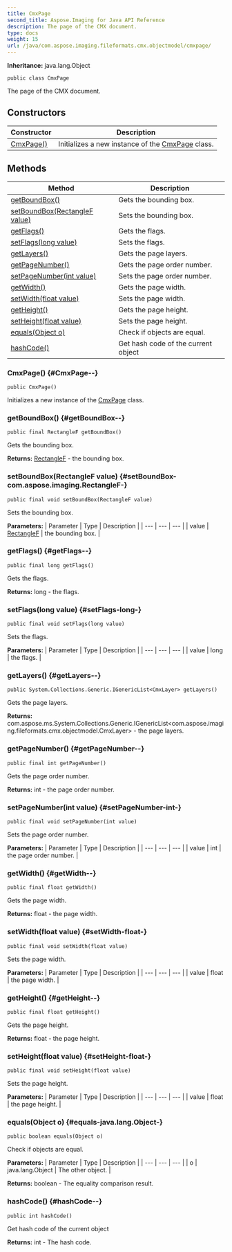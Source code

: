 ```yaml
---
title: CmxPage
second_title: Aspose.Imaging for Java API Reference
description: The page of the CMX document.
type: docs
weight: 15
url: /java/com.aspose.imaging.fileformats.cmx.objectmodel/cmxpage/
---
```

**Inheritance:**
java.lang.Object
```
public class CmxPage
```

The page of the CMX document.
## Constructors

| Constructor | Description |
| --- | --- |
| [CmxPage()](#CmxPage--) | Initializes a new instance of the [CmxPage](../../com.aspose.imaging.fileformats.cmx.objectmodel/cmxpage) class. |
## Methods

| Method | Description |
| --- | --- |
| [getBoundBox()](#getBoundBox--) | Gets the bounding box. |
| [setBoundBox(RectangleF value)](#setBoundBox-com.aspose.imaging.RectangleF-) | Sets the bounding box. |
| [getFlags()](#getFlags--) | Gets the flags. |
| [setFlags(long value)](#setFlags-long-) | Sets the flags. |
| [getLayers()](#getLayers--) | Gets the page layers. |
| [getPageNumber()](#getPageNumber--) | Gets the page order number. |
| [setPageNumber(int value)](#setPageNumber-int-) | Sets the page order number. |
| [getWidth()](#getWidth--) | Gets the page width. |
| [setWidth(float value)](#setWidth-float-) | Sets the page width. |
| [getHeight()](#getHeight--) | Gets the page height. |
| [setHeight(float value)](#setHeight-float-) | Sets the page height. |
| [equals(Object o)](#equals-java.lang.Object-) | Check if objects are equal. |
| [hashCode()](#hashCode--) | Get hash code of the current object |
### CmxPage() {#CmxPage--}
```
public CmxPage()
```


Initializes a new instance of the [CmxPage](../../com.aspose.imaging.fileformats.cmx.objectmodel/cmxpage) class.

### getBoundBox() {#getBoundBox--}
```
public final RectangleF getBoundBox()
```


Gets the bounding box.

**Returns:**
[RectangleF](../../com.aspose.imaging/rectanglef) - the bounding box.
### setBoundBox(RectangleF value) {#setBoundBox-com.aspose.imaging.RectangleF-}
```
public final void setBoundBox(RectangleF value)
```


Sets the bounding box.

**Parameters:**
| Parameter | Type | Description |
| --- | --- | --- |
| value | [RectangleF](../../com.aspose.imaging/rectanglef) | the bounding box. |

### getFlags() {#getFlags--}
```
public final long getFlags()
```


Gets the flags.

**Returns:**
long - the flags.
### setFlags(long value) {#setFlags-long-}
```
public final void setFlags(long value)
```


Sets the flags.

**Parameters:**
| Parameter | Type | Description |
| --- | --- | --- |
| value | long | the flags. |

### getLayers() {#getLayers--}
```
public System.Collections.Generic.IGenericList<CmxLayer> getLayers()
```


Gets the page layers.

**Returns:**
com.aspose.ms.System.Collections.Generic.IGenericList<com.aspose.imaging.fileformats.cmx.objectmodel.CmxLayer> - the page layers.
### getPageNumber() {#getPageNumber--}
```
public final int getPageNumber()
```


Gets the page order number.

**Returns:**
int - the page order number.
### setPageNumber(int value) {#setPageNumber-int-}
```
public final void setPageNumber(int value)
```


Sets the page order number.

**Parameters:**
| Parameter | Type | Description |
| --- | --- | --- |
| value | int | the page order number. |

### getWidth() {#getWidth--}
```
public final float getWidth()
```


Gets the page width.

**Returns:**
float - the page width.
### setWidth(float value) {#setWidth-float-}
```
public final void setWidth(float value)
```


Sets the page width.

**Parameters:**
| Parameter | Type | Description |
| --- | --- | --- |
| value | float | the page width. |

### getHeight() {#getHeight--}
```
public final float getHeight()
```


Gets the page height.

**Returns:**
float - the page height.
### setHeight(float value) {#setHeight-float-}
```
public final void setHeight(float value)
```


Sets the page height.

**Parameters:**
| Parameter | Type | Description |
| --- | --- | --- |
| value | float | the page height. |

### equals(Object o) {#equals-java.lang.Object-}
```
public boolean equals(Object o)
```


Check if objects are equal.

**Parameters:**
| Parameter | Type | Description |
| --- | --- | --- |
| o | java.lang.Object | The other object. |

**Returns:**
boolean - The equality comparison result.
### hashCode() {#hashCode--}
```
public int hashCode()
```


Get hash code of the current object

**Returns:**
int - The hash code.
